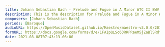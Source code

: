 ```yaml
---
title: Johann Sebastian Bach - Prelude and Fugue in A Minor WTC II BWV 889 (4)
description: This is the description for Prelude and Fugue in A Minor WTC II BWV 889 by Johann Sebastian Bach
composers: [Johann Sebastian Bach]
periods: [Baroque]
audioURL: https://OpenMusicDataset.github.io/Maestro/maestro-v3.0.0/2017/MIDI-Unprocessed_054_PIANO054_MID--AUDIO-split_07-07-17_Piano-e_1-02_wav--1.midi
formURL: https://docs.google.com/forms/d/e/1FAIpQLSc63RRPRaeM5jZaBlSRdftNDG-j2R6YAG3oDLLkOnVvPRmY-A/viewform
date: 2021-08-08T07:43:13-06:00
---
```

